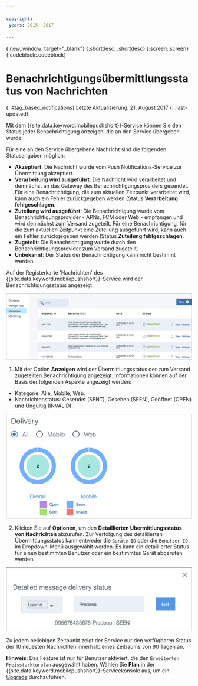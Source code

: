 ```yaml
---

copyright:
 years: 2015, 2017

---
```


{:new_window: target="_blank"}
{:shortdesc: .shortdesc}
{:screen:.screen}
{:codeblock:.codeblock}

# Benachrichtigungsübermittlungsstatus von Nachrichten
{: #tag_based_notifications}
Letzte Aktualisierung: 21. August 2017
{: .last-updated}


Mit dem {{site.data.keyword.mobilepushshort}}-Service können Sie den Status jeder Benachrichtigung anzeigen, die an den Service übergeben wurde. 

Für eine an den Service übergebene Nachricht sind die folgenden Statusangaben möglich:

- **Akzeptiert**: Die Nachricht wurde vom Push Notifications-Service zur Übermittlung akzeptiert.
- **Verarbeitung wird ausgeführt**: Die Nachricht wird verarbeitet und demnächst an das Gateway des Benachrichtigungsproviders gesendet. Für eine Benachrichtigung, die zum aktuellen Zeitpunkt verarbeitet wird, kann auch ein Fehler zurückgegeben werden (Status **Verarbeitung fehlgeschlagen**.
- **Zuteilung wird ausgeführt**: Die Benachrichtigung wurde vom Benachrichtigungsprovider - APNs, FCM oder Web - empfangen und wird demnächst zum Versand zugeteilt. Für eine Benachrichtigung, für die zum aktuellen Zeitpunkt eine Zuteilung ausgeführt wird, kann auch ein Fehler zurückgegeben werden (Status **Zuteilung fehlgeschlagen**.
- **Zugeteilt**: Die Benachrichtigung wurde durch den Benachrichtigungsprovider zum Versand zugeteilt.
- **Unbekannt**: Der Status der Benachrichtigung kann nicht bestimmt werden.

Auf der Registerkarte 'Nachrichten' des {{site.data.keyword.mobilepushshort}}-Service wird der Benachrichtigungsstatus angezeigt.

![Benachrichtigungsstatus](images/notification_status_new.png)

1. Mit der Option **Anzeigen** wird der Übermittlungsstatus der zum Versand zugeteilten Benachrichtigung angezeigt. Informationen können auf der Basis der folgenden Aspekte angezeigt werden:

 - Kategorie: Alle, Mobile, Web<!---and HTTP--->.
 - Nachrichtenstatus: Gesendet (SENT), Gesehen (SEEN), Geöffnet (OPEN) und Ungültig (INVALID). 

![Benachrichtigungsstatus](images/message_delivery_status_new.png)

2. Klicken Sie auf **Optionen**, um den **Detaillierten Übermittlungsstatus von Nachrichten** abzurufen. Zur Verfolgung des detaillierten Übermittlungsstatus kann entweder die `Geräte-ID` oder die `Benutzer-ID` im Dropdown-Menü ausgewählt werden. Es kann ein detaillierter Status für einen bestimmten Benutzer oder ein bestimmtes Gerät abgerufen werden.

![Detaillierter Status](images/detailed_message_delivery.png)


Zu jedem beliebigen Zeitpunkt zeigt der Service nur den verfügbaren Status der 10 neuesten Nachrichten innerhalb eines Zeitraums von 90 Tagen an.

**Hinweis**: Das Feature ist nur für Benutzer aktiviert, die den `Erweiterten Preissturkturplan` ausgewählt haben. Wählen Sie **Plan** in der {{site.data.keyword.mobilepushshort}}-Servicekonsole aus, um ein [Upgrade](https://console-tok02-red.cdn.s-bluemix.net/docs/account/change-plan.html#changing) durchzuführen.

